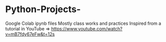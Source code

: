 # Python-Projects-
Google Colab ipynb files 
Mostly class works and practices 
Inspired from a tutorial in YouTube => https://www.youtube.com/watch?v=mB7fdy67eFw&t=12s
